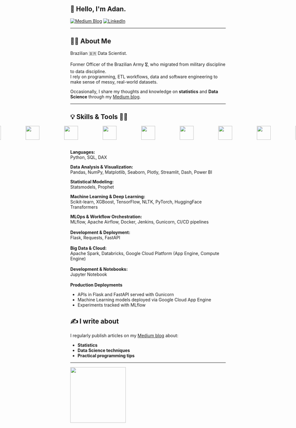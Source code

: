## 👋 Hello, I'm Adan.

[![Medium Blog](https://img.shields.io/badge/Medium-12100E?style=for-the-badge&logo=medium&logoColor=white)](https://medium.com/@adansiqueira) [![LinkedIn](https://img.shields.io/badge/LinkedIn-0077B5?style=for-the-badge&logo=linkedin&logoColor=white)](https://www.linkedin.com/in/adan-siqueira/)

---

## 🙋‍♂️ About Me

Brazilian 🇧🇷 Data Scientist.<br>
<br>Former Officer of the Brazilian Army 🎖️, who migrated from military discipline to data discipline.
<br>I rely on programming, ETL workflows, data and software engineering to make sense of messy, real-world datasets.

Occasionally, I share my thoughts and knowledge on **statistics** and **Data Science** through my [Medium blog](https://medium.com/@adansiqueira).

---

## 💡 Skills & Tools 👩‍💻
<div style="display: flex; justify-content: center;">
  <div style="display: flex; gap: 80px; align-items: center;">
    <img src="https://cdn.jsdelivr.net/gh/devicons/devicon@latest/icons/python/python-original-wordmark.svg" width="45" height="45">
    <img src="https://cdn.jsdelivr.net/gh/devicons/devicon@latest/icons/pandas/pandas-plain-wordmark.svg" width="45" height="45">          
    <img src="https://cdn.jsdelivr.net/gh/devicons/devicon@latest/icons/scikitlearn/scikitlearn-original.svg" width="45" height="45">
    <img src="https://cdn.jsdelivr.net/gh/devicons/devicon@latest/icons/tensorflow/tensorflow-original-wordmark.svg" width="45" height="45">
    <img src="https://cdn.jsdelivr.net/gh/devicons/devicon@latest/icons/keras/keras-original-wordmark.svg" width="45" height="45">
    <img src="https://cdn.jsdelivr.net/gh/devicons/devicon@latest/icons/pytorch/pytorch-original-wordmark.svg" width="45" height="45">
    <img src="https://cdn.jsdelivr.net/gh/devicons/devicon@latest/icons/numpy/numpy-original-wordmark.svg" width="45" height="45">
    <img src="https://cdn.jsdelivr.net/gh/devicons/devicon@latest/icons/matplotlib/matplotlib-original-wordmark.svg" width="45" height="45">
    <img src="https://cdn.jsdelivr.net/gh/devicons/devicon@latest/icons/plotly/plotly-original-wordmark.svg" width="45" height="45">  
    <img src="https://cdn.jsdelivr.net/gh/devicons/devicon@latest/icons/jupyter/jupyter-original-wordmark.svg" width="45" height="45">
    <img src="https://cdn.jsdelivr.net/gh/devicons/devicon@latest/icons/sqldeveloper/sqldeveloper-plain.svg" width="45" height="45">
    <img src="https://cdn.jsdelivr.net/gh/devicons/devicon@latest/icons/streamlit/streamlit-original-wordmark.svg" width="45" height="45">
    <img src="https://cdn.jsdelivr.net/gh/devicons/devicon@latest/icons/apacheairflow/apacheairflow-original-wordmark.svg" width="45" height="45">
    <img src="https://cdn.jsdelivr.net/gh/devicons/devicon@latest/icons/apachespark/apachespark-original-wordmark.svg" width="45" height="45">
    <img src="https://cdn.jsdelivr.net/gh/devicons/devicon@latest/icons/docker/docker-plain-wordmark.svg" width="45" height="45">
    <img src="https://cdn.jsdelivr.net/gh/devicons/devicon@latest/icons/flask/flask-original-wordmark.svg" width="45" height="45">
    <img src="https://cdn.jsdelivr.net/gh/devicons/devicon@latest/icons/jenkins/jenkins-original.svg" width="45" height="45">         
  </div>
</div>
<br>

**Languages:**  
Python, SQL, DAX  

**Data Analysis & Visualization:**  
Pandas, NumPy, Matplotlib, Seaborn, Plotly, Streamlit, Dash, Power BI  

**Statistical Modeling:**  
Statsmodels, Prophet  

**Machine Learning & Deep Learning:**  
Scikit-learn, XGBoost, TensorFlow, NLTK, PyTorch, HuggingFace Transformers

**MLOps & Workflow Orchestration:**
<br>
MLflow, Apache Airflow, Docker, Jenkins, Gunicorn, CI/CD pipelines
<br>
<br>
**Development & Deployment:**
<br>
Flask, Requests, FastAPI
<br>
<br>
**Big Data & Cloud:**
<br>
Apache Spark, Databricks, Google Cloud Platform (App Engine, Compute Engine)
<br>
<br>
**Development & Notebooks:**
<br>
Jupyter Notebook
<br>
<br>
**Production Deployments**
<br>
*   APIs in Flask and FastAPI served with Gunicorn
*   Machine Learning models deployed via Google Cloud App Engine
*   Experiments tracked with MLflow

## ✍️ I write about

I regularly publish articles on my [Medium blog](https://medium.com/@adansiqueira) about:

- **Statistics**  
- **Data Science techniques**  
- **Practical programming tips**  

---

<div>
<a href="https://github.com/adanSiqueira">
<img loading="lazy" height="180em" src="https://github-readme-stats.vercel.app/api/top-langs/?username=adanSiqueira&layout=compact&langs_count=7&theme=dark"/>
</a>
</div>

